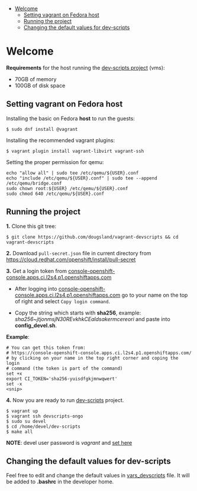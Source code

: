 - [Welcome](#welcome)
  * [Setting vagrant on Fedora host](#setting-vagrant-on-fedora-host)
  * [Running the project](#running-the-project)
  * [Changing the default values for dev-scripts](#changing-the-default-values-for-dev-scripts)

# Welcome

**Requirements** for the host running the [dev-scripts project](https://github.com/openshift-metal3/dev-scripts) (vms):

- 70GB of memory
- 100GB of disk space

## Setting vagrant on Fedora host
Installing the basic on Fedora **host** to run the guests:

```
$ sudo dnf install @vagrant
```

Installing the recommended vagrant plugins:

```
$ vagrant plugin install vagrant-libvirt vagrant-ssh
```

Setting the proper permission for qemu:
```
echo "allow all" | sudo tee /etc/qemu/${USER}.conf
echo "include /etc/qemu/${USER}.conf" | sudo tee --append /etc/qemu/bridge.conf
sudo chown root:${USER} /etc/qemu/${USER}.conf
sudo chmod 640 /etc/qemu/${USER}.conf
```

## Running the project

**1.** Clone this git tree:
```
$ git clone https://github.com/dougsland/vagrant-devscripts && cd vagrant-devscripts
```

**2.** Download `pull-secret.json` file in current directory from https://cloud.redhat.com/openshift/install/pull-secret


**3.** Get a login token from [console-openshift-console.apps.ci.l2s4.p1.openshiftapps.com](console-openshift-console.apps.ci.l2s4.p1.openshiftapps.com)
- After logging into [console-openshift-console.apps.ci.l2s4.p1.openshiftapps.com](console-openshift-console.apps.ci.l2s4.p1.openshiftapps.com) go to your name on the top of right
and select `Copy login command`.  

- Copy the string which starts with **sha256**, example: *sha256~jtjonmsjN30REvkhkCEaldsakermcereori* and paste into **config_devel.sh**.

**Example**:
```
# You can get this token from:  
# https://console-openshift-console.apps.ci.l2s4.p1.openshiftapps.com/
# by clicking on your name in the top right corner and coping the login
# command (the token is part of the command)
set +x
export CI_TOKEN='sha256-yuisdfgkjmnwqwert'
set -x
<snip>
```

**4.** Now you are ready to run [dev-scripts](https://github.com/openshift-metal3/dev-scripts) project.
```
$ vagrant up
$ vagrant ssh devscripts-ongo
$ sudo su devel
$ cd /home/devel/dev-scripts
$ make all
```
**NOTE**: devel user password is *vagrant* and [set here](https://github.com/dougsland/vagrant-devscripts/blob/3fd5750389a1e60300d3983f31cdff038822c6a9/Vagrantfile#L12) 

## Changing the default values for dev-scripts
Feel free to edit and change the default values in [vars_devscripts](https://github.com/dougsland/vagrant-devscripts/blob/ca3e7cb29c2e453a340095882281480fe3cd35fe/vars_devscripts#L1) file. It will be added to **.bashrc** in the developer home.
